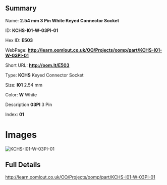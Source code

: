 

## Summary
 
Name: __2.54 mm 3 Pin White Keyed Connector Socket__

ID: __KCHS-I01-W-03PI-01__

Hex ID: __E503__

WebPage: __http://learn.oomlout.co.uk/OO/Projects/oomp/part/KCHS-I01-W-03PI-01__

Short URL: __http://oom.lt/E503__


Type: __KCHS__ Keyed Connector Socket 

Size: __I01__ 2.54 mm 

Color: __W__ White 

Description __03PI__ 3 Pin 

Index: __01__


# Images
![KCHS-I01-W-03PI-01](http://oomlout.com/oomp-gen/parts/KCHS-I01-W-03PI-01/KCHS-I01-W-03PI-01_420.jpg)



## Full Details

 http://learn.oomlout.co.uk/OO/Projects/oomp/part/KCHS-I01-W-03PI-01














